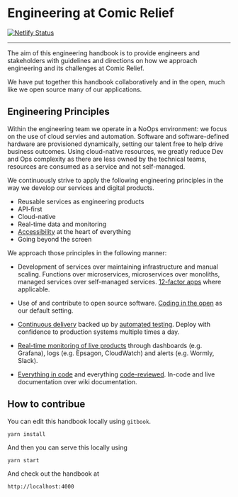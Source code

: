 # Engineering at Comic Relief
[![Netlify Status](https://api.netlify.com/api/v1/badges/76bcd6b0-ac7a-49f1-9f87-8635f6c4ffe5/deploy-status)](https://app.netlify.com/sites/comicrelief-engineering-handbook/deploys)
___

The aim of this engineering handbook is to provide engineers and stakeholders with guidelines and directions on how we
approach engineering and its challenges at Comic Relief.

We have put together this handbook collaboratively and in the open, much like we open source many of our applications.

## Engineering Principles

Within the engineering team we operate in a NoOps environment: we focus on the
use of cloud servies and automation. Software and software-defined hardware are
provisioned dynamically, setting our talent free to help drive business outcomes. Using
cloud-native resources, we greatly reduce Dev and Ops complexity as there are less owned by the technical teams,
resources are consumed as a service and not self-managed.

We continuously strive to apply the following engineering principles in the way we develop our services and digital products.

* Reusable services as engineering products
* API-first
* Cloud-native
* Real-time data and monitoring
* [Accessibility](frontend/accessibility.md) at the heart of everything
* Going beyond the screen

We approach those principles in the following manner:

* Development of services over maintaining infrastructure and manual scaling.
  Functions over microservices, microservices over monoliths, managed services over self-managed services.
  [12-factor apps](https://12factor.net/) where applicable.

* Use of and contribute to open source software.
  [Coding in the open](service-delivery/code-in-open.md) as our default setting.

* [Continuous delivery](service-delivery/pipelines.md) backed up by
  [automated testing](service-delivery/code-review.html#automated-tests--tasks).
  Deploy with confidence to production systems multiple times a day.

* [Real-time monitoring of live products](service-delivery/monitoring.md)
  through dashboards (e.g. Grafana), logs (e.g. Epsagon, CloudWatch) and alerts
  (e.g. Wormly, Slack).

* [Everything in code](service-delivery/prodreq.md#infrastructure-as-code) and
  everything [code-reviewed](service-delivery/prodreq.md#code-review).
  In-code and live documentation over wiki documentation.

## How to contribue

You can edit this handbook locally using `gitbook`.

	yarn install

And then you can serve this locally using

	yarn start

And check out the handbook at

	http://localhost:4000


